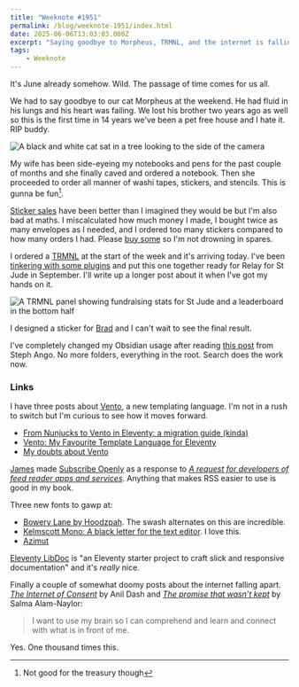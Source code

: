 ```yaml
---
title: "Weeknote #1951"
permalink: /blog/weeknote-1951/index.html
date: 2025-06-06T13:03:03.000Z
excerpt: "Saying goodbye to Morpheus, TRMNL, and the internet is falling apart"
tags:
    - Weeknote
---
```


It's June already somehow. Wild. The passage of time comes for us all.

We had to say goodbye to our cat Morpheus at the weekend. He had fluid in his lungs and his heart was failing. We lost his brother two years ago as well so this is the first time in 14 years we've been a pet free house and I hate it. RIP buddy.

![A black and white cat sat in a tree looking to the side of the camera](https://cdn.rknight.me/site/2025/morpheus-in-tree.jpg)

My wife has been side-eyeing my notebooks and pens for the past couple of months and she finally caved and ordered a notebook. Then she proceeded to order all manner of washi tapes, stickers, and stencils. This is gunna be fun[^1].

[Sticker sales](https://rknight.me/blog/dont-at-me-stickers/) have been better than I imagined they would be but I'm also bad at maths. I miscalculated how much money I made, I bought twice as many envelopes as I needed, and I ordered too many stickers compared to how many orders I had. Please [buy some](/shop/dont-at-me) so I'm not drowning in spares.

I ordered a [TRMNL](https://usetrmnl.com/) at the start of the week and it's arriving today. I've been [tinkering with some plugins](https://social.lol/@robb/114633354432109282) and put this one together ready for Relay for St Jude in September. I'll write up a longer post about it when I've got my hands on it.

![A TRMNL panel showing fundraising stats for St Jude and a leaderboard in the bottom half](https://cdn.rknight.me/site/2025/trmnl-st-jude-demo.jpg)

I designed a sticker for [Brad](https://penaddict.com) and I can't wait to see the final result.

I've completely changed my Obsidian usage after reading [this post](https://stephango.com/vault) from Steph Ango. No more folders, everything in the root. Search does the work now.

### Links

I have three posts about [Vento](https://vento.js.org), a new templating language. I'm not in a rush to switch but I'm curious to see how it moves forward.

- [From Nunjucks to Vento in Eleventy: a migration guide (kinda)](https://chriskirknielsen.com/blog/from-nunjucks-to-vento-in-eleventy-migration-guide/)
- [Vento: My Favourite Template Language for Eleventy](https://helenchong.dev/blog/posts/2025-05-21-vento-in-eleventy/)
- [My doubts about Vento](https://vrugtehagel.nl/posts/my-doubts-about-vento/)

[James](https://jamesg.blog) made [Subscribe Openly](https://subscribeopenly.net/) as a response to [_A request for developers of feed reader apps and services_](https://multiline.co/mment/2025/05/request-for-feed-reader-app-developers/). Anything that makes RSS easier to use is good in my book.

Three new fonts to gawp at:

- [Bowery Lane by Hoodzpah](https://hoodzpahdesign.com/product/bowery-lane-font/). The swash alternates on this are incredible.
- [Kelmscott Mono: A black letter for the text editor](https://github.com/seeddisperser/kelmscott-mono). I love this.
- [Azimut](https://azimut.strasbourg.eu/english.html)

[Eleventy LibDoc](https://eleventy-libdoc.netlify.app/) is "an Eleventy starter project to craft slick and responsive documentation" and it's _really_ nice.

Finally a couple of somewhat doomy posts about the internet falling apart. [_The Internet of Consent_](https://www.anildash.com//2025/05/27/2025-05-27-internet-of-consent/) by Anil Dash and [_The promise that wasn’t kept_](https://whitep4nth3r.com/blog/the-promise-that-wasnt-kept/) by Salma Alam-Naylor:

> I want to use my brain so I can comprehend and learn and connect with what is in front of me.

Yes. One thousand times this.

[^1]: Not good for the treasury though